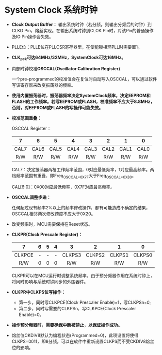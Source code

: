 # System Clock 系统时钟

- **Clock Output Buffer：** 输出系统时钟（若分频，则输出分频后的时钟）到CLKO Pin，熔丝实现。在输出系统时钟到CLOK Pin时，对该Pin的普通操作及IO Pin操作会失效。

- PLLE位：PLLE位在PLLCSR寄存器里，在使能锁相环PLL时需要置1。

- **CLK<sub>pck</sub>可达64MHz/32MHz，SystemClock可达16MHz。**

- 内部时钟校准**OSCCAL(Oscillator Calibration Register)**

  一个pre-programmed的校准值会在复位时自动写入OSCCAL，可以通过软件写该寄存器来改变振荡器的频率。

- **使用内置振荡器时，振荡器频率决定SystemClock频率，决定EEPROM和FLASH的工作频率。若写EEPROM或FLASH，校准频率不应大于8.8MHz，否则，对EEPROM或FLASH的写操作可能失效。**

- **校准范围重叠：**

  OSCCAL Register：

  |  7   |  6   |  5   |  4   |  3   |  2   |  1   |  0   |
  | :--: | :--: | :--: | :--: | :--: | :--: | :--: | :--: |
  | CAL7 | CAL6 | CAL5 | CAL4 | CAL3 | CAL2 | CAL1 | CAL0 |
  | R/W  | R/W  | R/W  | R/W  | R/W  | R/W  | R/W  | R/W  |

  CAL7：决定振荡器两档工作频率范围，0对应最低频率，1对应最高频率。两档频率范围有重叠，即Freq<sub>OSCCAL=0X7F</sub>大于Freq<sub>OSCCAL=0X80</sub>。

  CAL[6:0]：0X00对应最低频率，0X7F对应最高频率。

- **OSCCAL调整步进：**

  任何超过现有频率2%以上的频率修改操作，都有可能造成不确定的结果，OSCCAL相邻两次修改跨度不应大于0X20。

- 改变频率时，MCU需要保持在Reset状态。

- **CLKPR(Clock Prescale Register)：**

  |   7    |  6   |  5   |  4   |   3    |   2    |   1    |   0    |
  | :----: | :--: | :--: | :--: | :----: | :----: | :----: | :----: |
  | CLKPCE |  -   |  -   |  -   | CLKPS3 | CLKPS2 | CLKPS1 | CLKPS0 |
  |  R/W   |  0   |  0   |  0   |  R/W   |  R/W   |  R/W   |  R/W   |

  CLKPR可以在MCU运行时调整系统频率。由于预分频器作用在系统时钟上，将同时影响与系统时钟同步的外围器件。

- **CLKPR中CLKPS位写操作：**
  - 第一步，同时写CLKPCE(Clock Prescaler Enable)=1，写CLKPSn=0;
  - 第二步，同时写需要的CLKPSn，写CLKPCE(Clock Prescaler Enable)=0。

- **操作预分频器时，需要确保中断被禁止，以保证操作成功。**
- 熔丝位CKDIV8默认为编程状态(Programmed=0)，此项设置将使得CLKPS=0011，即8分频。可以在软件中重新设置CLKPS而不受CKDIV8熔丝位的影响。



